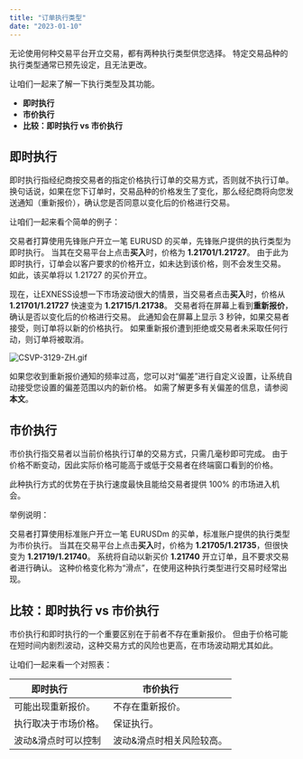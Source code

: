 ```yaml
---
title: "订单执行类型"
date: "2023-01-10"
---
```


无论使用何种交易平台开立交易，都有两种执行类型供您选择。 特定交易品种的执行类型通常已预先设定，且无法更改。

让咱们一起来了解一下执行类型及其功能。

- **即时执行**
- **市价执行**
- **比较：即时执行 vs 市价执行**

## **即时执行**

即时执行指经纪商按交易者的指定价格执行订单的交易方式，否则就不执行订单。 换句话说，如果在您下订单时，交易品种的价格发生了变化，那么经纪商将向您发送通知（重新报价），确认您是否同意以变化后的价格进行交易。

让咱们一起来看个简单的例子：

交易者打算使用先锋账户开立一笔 EURUSD 的买单，先锋账户提供的执行类型为即时执行。 当其在交易平台上点击**买入**时，价格为 **1.21701/1.21727**。 由于此为即时执行，订单会以客户要求的价格开立，如未达到该价格，则不会发生交易。 如此，该买单将以 1.21727 的买价开立。

现在，让EXNESS设想一下市场波动很大的情景，当交易者点击**买入**时，价格从 **1.21701/1.21727** 快速变为 **1.21715/1.21738**。 交易者将在屏幕上看到**重新报价**，确认是否以变化后的价格进行交易。 此通知会在屏幕上显示 3 秒钟，如果交易者接受，则订单将以新的价格执行。 如果重新报价遭到拒绝或交易者未采取任何行动，则订单将被取消。

![CSVP-3129-ZH.gif](https://get.exness.help/hc/article_attachments/7144929199890/CSVP-3129-ZH.gif)

如果您收到重新报价通知的频率过高，您可以对“偏差”进行自定义设置，让系统自动接受您设置的偏差范围以内的新价格。 如需了解更多有关偏差的信息，请参阅**本文**。

## **市价执行**

市价执行指交易者以当前价格执行订单的交易方式，只需几毫秒即可完成。 由于价格不断变动，因此实际价格可能高于或低于交易者在终端窗口看到的价格。

此种执行方式的优势在于执行速度最快且能给交易者提供 100% 的市场进入机会。

举例说明：

交易者打算使用标准账户开立一笔 EURUSDm 的买单，标准账户提供的执行类型为市价执行。 当其在交易平台上点击**买入**时，价格为 **1.21705/1.21735**，但很快变为 **1.21719/1.21740**。 系统将自动以新买价 **1.21740** 开立订单，且不要求交易者进行确认。 这种价格变化称为“滑点”，在使用这种执行类型进行交易时经常出现。

## **比较：即时执行 vs 市价执行**

市价执行和即时执行的一个重要区别在于前者不存在重新报价。 但由于价格可能在短时间内剧烈波动，这种交易方式的风险也更高，在市场波动期尤其如此。

让咱们一起来看一个对照表：

| **即时执行**         | **市价执行**         |
| --- | --- |
| 可能出现重新报价。 | 不存在重新报价。 |
| 执行取决于市场价格。 | 保证执行。 |
| 波动&滑点时可以控制 | 波动&滑点时相关风险较高。 |
